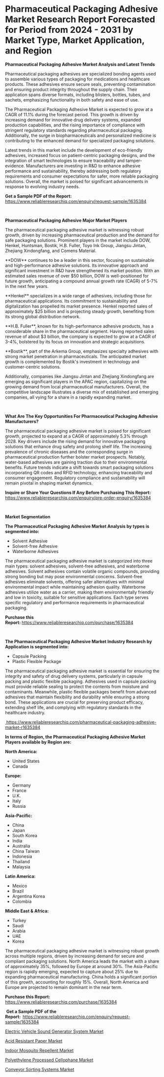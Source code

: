 <p><h1>Pharmaceutical Packaging Adhesive Market Research Report Forecasted for Period from 2024 -  2031 by Market Type, Market Application, and Region</h1></p><p><strong>Pharmaceutical Packaging Adhesive Market Analysis and Latest Trends</strong></p>
<p><p>Pharmaceutical packaging adhesives are specialized bonding agents used to assemble various types of packaging for medications and healthcare products. These adhesives ensure secure seals, preventing contamination and ensuring product integrity throughout the supply chain. Their application spans diverse formats, including blisters, bottles, tubes, and sachets, emphasizing functionality in both safety and ease of use.</p><p>The Pharmaceutical Packaging Adhesive Market is expected to grow at a CAGR of 11.1% during the forecast period. This growth is driven by increasing demand for innovative drug delivery systems, expanded production capabilities, and the rising importance of compliance with stringent regulatory standards regarding pharmaceutical packaging. Additionally, the surge in biopharmaceuticals and personalized medicine is contributing to the enhanced demand for specialized packaging solutions.</p><p>Latest trends in this market include the development of eco-friendly adhesives, increased focus on patient-centric packaging designs, and the integration of smart technologies to ensure traceability and tamper-evidence. Manufacturers are investing in R&D to enhance adhesive performance and sustainability, thereby addressing both regulatory requirements and consumer expectations for safer, more reliable packaging solutions. Overall, the market is poised for significant advancements in response to evolving industry needs.</p></p>
<p><strong>Get a Sample PDF of the Report:&nbsp;</strong> <a href="https://www.reliableresearchiq.com/enquiry/request-sample/1635384">https://www.reliableresearchiq.com/enquiry/request-sample/1635384</a></p>
<p>&nbsp;</p>
<p><strong>Pharmaceutical Packaging Adhesive Major Market Players</strong></p>
<p><p>The pharmaceutical packaging adhesive market is witnessing robust growth, driven by increasing pharmaceutical production and the demand for safe packaging solutions. Prominent players in the market include DOW, Henkel, Huntsman, Bostik, H.B. Fuller, Toyo Ink Group, Jiangsu Jintan, Zhejiang Xindongfang, and Comens Material.</p><p>**DOW** continues to be a leader in this sector, focusing on sustainable and high-performance adhesive solutions. Its innovative approach and significant investment in R&D have strengthened its market position. With an estimated sales revenue of over $50 billion, DOW is well-positioned for future growth, anticipating a compound annual growth rate (CAGR) of 5-7% in the next few years.</p><p>**Henkel** specializes in a wide range of adhesives, including those for pharmaceutical applications. Its commitment to sustainability and digitalization has propelled its market presence. Henkel reported sales of approximately $25 billion and is projecting steady growth, benefiting from its strong global distribution network.</p><p>**H.B. Fuller**, known for its high-performance adhesive products, has a considerable share in the pharmaceutical segment. Having reported sales revenue of about $3 billion, the company is expected to grow at a CAGR of 3-4%, bolstered by its focus on innovation and strategic acquisitions.</p><p>**Bostik**, part of the Arkema Group, emphasizes specialty adhesives with strong market penetration in pharmaceuticals. The anticipated market growth is complemented by Bostik's investment in technology and customer-centric solutions.</p><p>Additionally, companies like Jiangsu Jintan and Zhejiang Xindongfang are emerging as significant players in the APAC region, capitalizing on the growing demand from local pharmaceutical manufacturers. Overall, the competitive landscape illustrates a diverse mix of established and emerging companies, all vying for a share in a rapidly expanding market.</p></p>
<p>&nbsp;</p>
<p><strong>What Are The Key Opportunities For Pharmaceutical Packaging Adhesive Manufacturers?</strong></p>
<p><p>The pharmaceutical packaging adhesive market is poised for significant growth, projected to expand at a CAGR of approximately 5.3% through 2028. Key drivers include the rising demand for innovative packaging solutions that enhance drug safety and prolong shelf life. The increasing prevalence of chronic diseases and the corresponding surge in pharmaceutical production further bolster market prospects. Notably, water-based adhesives are gaining traction due to their environmental benefits. Future trends indicate a shift towards smart packaging solutions incorporating QR codes and RFID technology, enhancing traceability and consumer engagement. Regulatory compliance and sustainability will remain pivotal in shaping market dynamics.</p></p>
<p><strong>Inquire or Share Your Questions If Any Before Purchasing This Report:</strong> <a href="https://www.reliableresearchiq.com/enquiry/pre-order-enquiry/1635384">https://www.reliableresearchiq.com/enquiry/pre-order-enquiry/1635384</a></p>
<p>&nbsp;</p>
<p><strong>Market Segmentation</strong></p>
<p><strong>The Pharmaceutical Packaging Adhesive Market Analysis by types is segmented into:</strong></p>
<p><ul><li>Solvent Adhesive</li><li>Solvent-free Adhesive</li><li>Waterborne Adhesives</li></ul></p>
<p><p>The pharmaceutical packaging adhesive market is categorized into three main types: solvent adhesives, solvent-free adhesives, and waterborne adhesives. Solvent adhesives contain volatile organic compounds, providing strong bonding but may pose environmental concerns. Solvent-free adhesives eliminate solvents, offering safer alternatives with minimal environmental impact while maintaining adhesion quality. Waterborne adhesives utilize water as a carrier, making them environmentally friendly and low in toxicity, suitable for sensitive applications. Each type serves specific regulatory and performance requirements in pharmaceutical packaging.</p></p>
<p><strong>Purchase this Report:&nbsp;</strong><a href="https://www.reliableresearchiq.com/purchase/1635384">https://www.reliableresearchiq.com/purchase/1635384</a></p>
<p>&nbsp;</p>
<p><strong>The Pharmaceutical Packaging Adhesive Market Industry Research by Application is segmented into:</strong></p>
<p><ul><li>Capsule Packing</li><li>Plastic Flexible Package</li></ul></p>
<p><p>The pharmaceutical packaging adhesive market is essential for ensuring the integrity and safety of drug delivery systems, particularly in capsule packing and plastic flexible packaging. Adhesives used in capsule packing must provide reliable sealing to protect the contents from moisture and contaminants. Meanwhile, plastic flexible packages benefit from advanced adhesives that maintain flexibility and durability while ensuring a strong bond. These applications are crucial for preserving product efficacy, extending shelf life, and complying with regulatory standards in the healthcare industry.</p></p>
<p><a href="https://www.reliableresearchiq.com/pharmaceutical-packaging-adhesive-market-r1635384">&nbsp;https://www.reliableresearchiq.com/pharmaceutical-packaging-adhesive-market-r1635384</a></p>
<p><strong>In terms of Region, the Pharmaceutical Packaging Adhesive Market Players available by Region are:</strong></p>
<p>
    <p> <strong> North America: </strong>
        <ul>
            <li>United States</li>
            <li>Canada</li>
        </ul>
        </p> 
    <p> <strong> Europe: </strong>
        <ul>
            <li>Germany</li>
            <li>France</li>
            <li>U.K.</li>
            <li>Italy</li>
            <li>Russia</li>
        </ul>
        </p> 
    <p> <strong> Asia-Pacific: </strong>
        <ul>
            <li>China</li>
            <li>Japan</li>
            <li>South Korea</li>
            <li>India</li>
            <li>Australia</li>
            <li>China Taiwan</li>
            <li>Indonesia</li>
            <li>Thailand</li>
            <li>Malaysia</li>
        </ul>
        </p> 
    <p> <strong> Latin America: </strong>
        <ul>
            <li>Mexico</li>
            <li>Brazil</li>
            <li>Argentina Korea</li>
            <li>Colombia</li>
        </ul>
        </p> 
    <p> <strong> Middle East & Africa: </strong>
        <ul>
            <li>Turkey</li>
            <li>Saudi</li>
            <li>Arabia</li>
            <li>UAE</li>
            <li>Korea</li>
        </ul>
    </p>
    </p>
<p><p>The pharmaceutical packaging adhesive market is witnessing robust growth across multiple regions, driven by increasing demand for secure and compliant packaging solutions. North America leads the market with a share of approximately 35%, followed by Europe at around 30%. The Asia-Pacific region is rapidly emerging, expected to capture about 25% due to expanding pharmaceutical manufacturing. China holds a significant portion of this growth, accounting for roughly 15%. Overall, North America and Europe are projected to remain dominant in the near term.</p></p>
<p><strong>Purchase this Report: </strong><a href="https://www.reliableresearchiq.com/purchase/1635384">https://www.reliableresearchiq.com/purchase/1635384</a></p>
<p>&nbsp;<strong>Get a Sample PDF of the Report:&nbsp;&nbsp;</strong><a href="https://www.reliableresearchiq.com/enquiry/request-sample/1635384">https://www.reliableresearchiq.com/enquiry/request-sample/1635384</a></p>
<p><strong></strong></p>
<p><p><a href="https://www.linkedin.com/pulse/navigating-global-electric-vehicle-sound-generator-system-o0p3e">Electric Vehicle Sound Generator System Market</a></p><p><a href="https://medium.com/@dm15982023/acid-resistant-paper-market-global-market-share-and-ranking-overall-sales-and-demand-forecast-b637204e22d3">Acid Resistant Paper Market</a></p><p><a href="https://issuu.com/reportprime-2/docs/indoor-mosquito-repellent-market-si_cf8207598c265b">Indoor Mosquito Repellent Market</a></p><p><a href="https://medium.com/@dm15982023/polyethylene-processed-cellophane-market-insights-product-type-application-trends-and-regional-a6cd4d737296">Polyethylene Processed Cellophane Market</a></p><p><a href="https://www.linkedin.com/pulse/conveyor-sorting-systems-market-size-growth-trends-industry-v2xxe">Conveyor Sorting Systems Market</a></p></p>